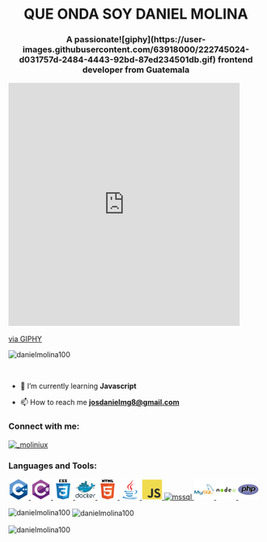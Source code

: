 
<h1 align="center">QUE ONDA SOY DANIEL MOLINA</h1>
<h3 align="center">A passionate![giphy](https://user-images.githubusercontent.com/63918000/222745024-d031757d-2484-4443-92bd-87ed234501db.gif)
 frontend developer from Guatemala</h3>
<iframe src="https://giphy.com/embed/3oKIPnAiaMCws8nOsE" width="457" height="480" frameBorder="0" class="giphy-embed" allowFullScreen></iframe><p><a href="[https://giphy.com/gifs/cat-kitten-computer-3oKIPnAiaMCws8nOsE](https://giphy.com/gifs/cat-kitten-computer-3oKIPnAiaMCws8nOsE)">via GIPHY</a></p>

<p align="left"> <img src="https://komarev.com/ghpvc/?username=danielmolina100&label=Profile%20views&color=0e75b6&style=flat" alt="danielmolina100" /> </p>

<p align="left"> <a href="https://twitter.com/" target="blank"><img src="https://img.shields.io/twitter/follow/?logo=twitter&style=for-the-badge" alt="" /></a> </p>

- 🌱 I’m currently learning **Javascript**

- 📫 How to reach me **josdanielmg8@gmail.com**

<h3 align="left">Connect with me:</h3>
<p align="left">
<a href="https://instagram.com/_moliniux" target="blank"><img align="center" src="https://raw.githubusercontent.com/rahuldkjain/github-profile-readme-generator/master/src/images/icons/Social/instagram.svg" alt="_moliniux" height="30" width="40" /></a>
</p>

<h3 align="left">Languages and Tools:</h3>
<p align="left"> <a href="https://www.w3schools.com/cpp/" target="_blank" rel="noreferrer"> <img src="https://raw.githubusercontent.com/devicons/devicon/master/icons/cplusplus/cplusplus-original.svg" alt="cplusplus" width="40" height="40"/> </a> <a href="https://www.w3schools.com/cs/" target="_blank" rel="noreferrer"> <img src="https://raw.githubusercontent.com/devicons/devicon/master/icons/csharp/csharp-original.svg" alt="csharp" width="40" height="40"/> </a> <a href="https://www.w3schools.com/css/" target="_blank" rel="noreferrer"> <img src="https://raw.githubusercontent.com/devicons/devicon/master/icons/css3/css3-original-wordmark.svg" alt="css3" width="40" height="40"/> </a> <a href="https://www.docker.com/" target="_blank" rel="noreferrer"> <img src="https://raw.githubusercontent.com/devicons/devicon/master/icons/docker/docker-original-wordmark.svg" alt="docker" width="40" height="40"/> </a> <a href="https://www.w3.org/html/" target="_blank" rel="noreferrer"> <img src="https://raw.githubusercontent.com/devicons/devicon/master/icons/html5/html5-original-wordmark.svg" alt="html5" width="40" height="40"/> </a> <a href="https://www.java.com" target="_blank" rel="noreferrer"> <img src="https://raw.githubusercontent.com/devicons/devicon/master/icons/java/java-original.svg" alt="java" width="40" height="40"/> </a> <a href="https://developer.mozilla.org/en-US/docs/Web/JavaScript" target="_blank" rel="noreferrer"> <img src="https://raw.githubusercontent.com/devicons/devicon/master/icons/javascript/javascript-original.svg" alt="javascript" width="40" height="40"/> </a> <a href="https://www.microsoft.com/en-us/sql-server" target="_blank" rel="noreferrer"> <img src="https://www.svgrepo.com/show/303229/microsoft-sql-server-logo.svg" alt="mssql" width="40" height="40"/> </a> <a href="https://www.mysql.com/" target="_blank" rel="noreferrer"> <img src="https://raw.githubusercontent.com/devicons/devicon/master/icons/mysql/mysql-original-wordmark.svg" alt="mysql" width="40" height="40"/> </a> <a href="https://nodejs.org" target="_blank" rel="noreferrer"> <img src="https://raw.githubusercontent.com/devicons/devicon/master/icons/nodejs/nodejs-original-wordmark.svg" alt="nodejs" width="40" height="40"/> </a> <a href="https://www.php.net" target="_blank" rel="noreferrer"> <img src="https://raw.githubusercontent.com/devicons/devicon/master/icons/php/php-original.svg" alt="php" width="40" height="40"/> </a> </p>

<p><img align="left" src="https://github-readme-stats.vercel.app/api/top-langs?username=danielmolina100&show_icons=true&locale=en&layout=compact" alt="danielmolina100" /></p>

<p>&nbsp;<img align="center" src="https://github-readme-stats.vercel.app/api?username=danielmolina100&show_icons=true&locale=en" alt="danielmolina100" /></p>

<p><img align="center" src="https://github-readme-streak-stats.herokuapp.com/?user=danielmolina100&" alt="danielmolina100" /></p>
